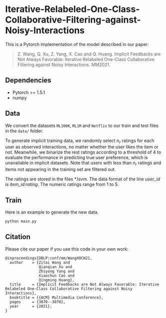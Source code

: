 # Iterative-Relabeled-One-Class-Collaborative-Filtering-against-Noisy-Interactions

This is a Pytorch implementation of the model described in our paper:

>Z. Wang, Q. Xu, Z. Yang, X. Cao and Q. Huang. Implicit Feedbacks are Not Always Favorable: Iterative Relabeled One-Class Collaborative Filtering against Noisy Interactions. MM2021.

## Dependencies
- Pytorch >= 1.5.1
- numpy

## Data
We convert the datasets `ML100K`, `ML1M` and `Netflix` to our train and test files in the `data/` folder. 

To generate implicit training data, we randomly select $n_r$ ratings for each user as observed interactions, no matter whether the user likes the item or not. Meanwhile, we binarize the rest ratings according to a threshold of 4 to evaluate the performance in predicting true user preference, which is unavailable in implicit datasets. Note that users with less than $n_r$ ratings and items not appearing in the training set are filtered out.

The ratings are stored in the files *.lsvm. The data format of the line *user_id* is *item_id:rating*. The numeric ratings range from 1 to 5.

## Train

Here is an example to generate the new data.
```bash
python main.py
```

## Citation
Please cite our paper if you use this code in your own work:

```
@inproceedings{DBLP:conf/mm/WangX0CH21,
  author    = {Zitai Wang and
               Qianqian Xu and
               Zhiyong Yang and
               Xiaochun Cao and
               Qingming Huang},
  title     = {Implicit Feedbacks are Not Always Favorable: Iterative Relabeled One-Class Collaborative Filtering against Noisy Interactions},
  booktitle = {{ACM} Multimedia Conference},
  pages     = {3070--3078},
  year      = {2021},
}
```